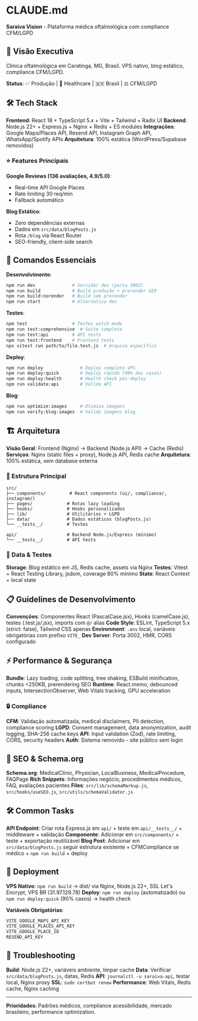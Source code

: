 # CLAUDE.md

**Saraiva Vision** - Plataforma médica oftalmológica com compliance CFM/LGPD

## 🎯 Visão Executiva

Clínica oftalmológica em Caratinga, MG, Brasil. VPS nativo, blog estático, compliance CFM/LGPD.

**Status**: ✅ Produção | 🏥 Healthcare | 🇧🇷 Brasil | ⚖️ CFM/LGPD

## 🛠 Tech Stack

**Frontend**: React 18 + TypeScript 5.x + Vite + Tailwind + Radix UI
**Backend**: Node.js 22+ + Express.js + Nginx + Redis + ES modules
**Integrações**: Google Maps/Places API, Resend API, Instagram Graph API, WhatsApp/Spotify APIs
**Arquitetura**: 100% estática (WordPress/Supabase removidos)

### ⭐ Features Principais

**Google Reviews (136 avaliações, 4.9/5.0)**:
- Real-time API Google Places
- Rate limiting 30 req/min
- Fallback automático

**Blog Estático**:
- Zero dependências externas
- Dados em `src/data/blogPosts.js`
- Rota `/blog` via React Router
- SEO-friendly, client-side search

## 🚀 Comandos Essenciais

**Desenvolvimento**:
```bash
npm run dev              # Servidor dev (porta 3002)
npm run build            # Build produção + prerender SEO
npm run build:norender   # Build sem prerender
npm run start            # Alternativa dev
```

**Testes**:
```bash
npm test                 # Testes watch mode
npm run test:comprehensive  # Suite completa
npm run test:api         # API tests
npm run test:frontend    # Frontend tests
npx vitest run path/to/file.test.js  # Arquivo específico
```

**Deploy**:
```bash
npm run deploy              # Deploy completo VPS
npm run deploy:quick        # Deploy rápido (90% dos casos)
npm run deploy:health       # Health check pós-deploy
npm run validate:api        # Valida API
```

**Blog**:
```bash
npm run optimize:images     # Otimiza imagens
npm run verify:blog-images  # Valida imagens blog
```

## 🏗 Arquitetura

**Visão Geral**: Frontend (Nginx) → Backend (Node.js API) → Cache (Redis)
**Serviços**: Nginx (static files + proxy), Node.js API, Redis cache
**Arquitetura**: 100% estática, sem database externa

### 📁 Estrutura Principal
```
src/
├── components/         # React components (ui/, compliance/, instagram/)
├── pages/             # Rotas lazy loading
├── hooks/             # Hooks personalizados
├── lib/               # Utilitários + LGPD
├── data/              # Dados estáticos (blogPosts.js)
└── __tests__/         # Testes

api/                   # Backend Node.js/Express (mínimo)
└── __tests__/         # API tests
```

### 💾 Data & Testes
**Storage**: Blog estático em JS, Redis cache, assets via Nginx
**Testes**: Vitest + React Testing Library, jsdom, coverage 80% mínimo
**State**: React Context + local state

## 📋 Guidelines de Desenvolvimento

**Convenções**: Componentes React (PascalCase.jsx), Hooks (camelCase.js), testes (.test.js/.jsx), imports com `@/` alias
**Code Style**: ESLint, TypeScript 5.x (strict: false), Tailwind CSS apenas
**Environment**: `.env` local, variáveis obrigatórias com prefixo `VITE_`
**Dev Server**: Porta 3002, HMR, CORS configurado

## ⚡ Performance & Segurança

**Bundle**: Lazy loading, code splitting, tree shaking, ESBuild minification, chunks <250KB, prerendering SEO
**Runtime**: React.memo, debounced inputs, IntersectionObserver, Web Vitals tracking, GPU acceleration

### 🔒 Compliance

**CFM**: Validação automatizada, medical disclaimers, PII detection, compliance scoring
**LGPD**: Consent management, data anonymization, audit logging, SHA-256 cache keys
**API**: Input validation (Zod), rate limiting, CORS, security headers
**Auth**: Sistema removido - site público sem login

## 🎯 SEO & Schema.org

**Schema.org**: MedicalClinic, Physician, LocalBusiness, MedicalProcedure, FAQPage
**Rich Snippets**: Informações negócio, procedimentos médicos, FAQ, avaliações pacientes
**Files**: `src/lib/schemaMarkup.js`, `src/hooks/useSEO.js`, `src/utils/schemaValidator.js`

## 🛠 Common Tasks

**API Endpoint**: Criar rota Express.js em `api/` + teste em `api/__tests__/` + middleware + validação
**Componente**: Adicionar em `src/components/` + teste + exportação reutilizável
**Blog Post**: Adicionar em `src/data/blogPosts.js` seguir estrutura existente + CFMCompliance se médico + `npm run build` + deploy

## 🚀 Deployment

**VPS Nativo**: `npm run build` → dist/ via Nginx, Node.js 22+, SSL Let's Encrypt, VPS BR (31.97.129.78)
**Deploy**: `npm run deploy` (automatizado) ou `npm run deploy:quick` (90% casos) → health check

**Variáveis Obrigatórias**:
```bash
VITE_GOOGLE_MAPS_API_KEY
VITE_GOOGLE_PLACES_API_KEY
VITE_GOOGLE_PLACE_ID
RESEND_API_KEY
```

## 🔧 Troubleshooting

**Build**: Node.js 22+, variáveis ambiente, limpar cache
**Data**: Verificar `src/data/blogPosts.js`, datas, Redis
**API**: `journalctl -u saraiva-api`, testar local, Nginx proxy
**SSL**: `sudo certbot renew`
**Performance**: Web Vitals, Redis cache, Nginx caching

---

**Prioridades**: Padrões médicos, compliance acessibilidade, mercado brasileiro, performance optimization.